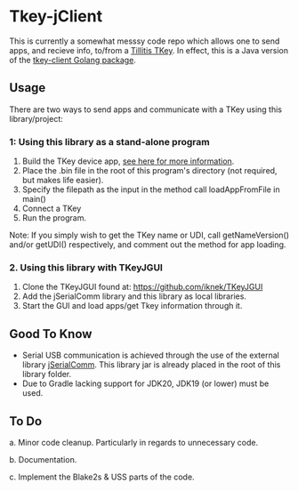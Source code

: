 # Tkey-jClient
This is currently a somewhat messsy code repo which allows one to send apps, and recieve info, to/from a [Tillitis TKey](tillitis.se). In effect, this is a Java version of the [tkey-client Golang package](https://github.com/tillitis/tkeyclient). 

## Usage
There are two ways to send apps and communicate with a TKey using this library/project:

### 1: Using this library as a stand-alone program

1. Build the TKey device app, [see here for more information](https://github.com/tillitis/tillitis-key1-apps).
2. Place the .bin file in the root of this program's directory (not required, but makes life easier).
3. Specify the filepath as the input in the method call loadAppFromFile in main()
4. Connect a TKey
5. Run the program.

Note: If you simply wish to get the TKey name or UDI, call getNameVersion() and/or getUDI() respectively, and comment out the method for app loading.

### 2. Using this library with TKeyJGUI

1. Clone the TKeyJGUI found at: https://github.com/iknek/TKeyJGUI
2. Add the jSerialComm library and this library as local libraries.
3. Start the GUI and load apps/get Tkey information through it.

## Good To Know

- Serial USB communication is achieved through the use of the external library [jSerialComm](https://github.com/Fazecast/jSerialComm). This library jar is already placed in the root of this library folder.
- Due to Gradle lacking support for JDK20, JDK19 (or lower) must be used.
  
## To Do

a. Minor code cleanup. Particularly in regards to unnecessary code. 

b. Documentation.

c. Implement the Blake2s & USS parts of the code.
